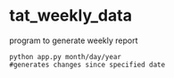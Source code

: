 # tat_weekly_data
program to generate weekly report
````
python app.py month/day/year
#generates changes since specified date
````